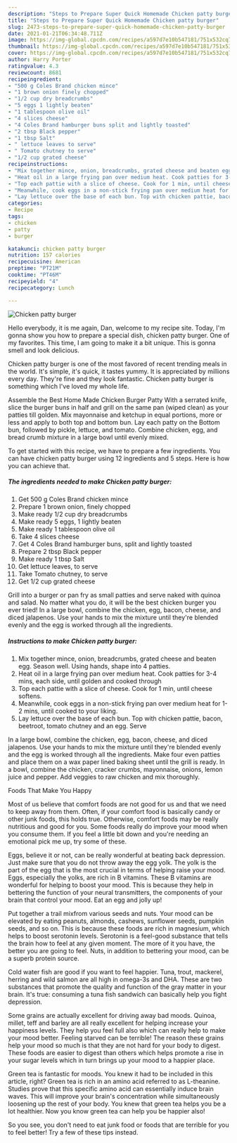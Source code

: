 ```yaml
---
description: "Steps to Prepare Super Quick Homemade Chicken patty burger"
title: "Steps to Prepare Super Quick Homemade Chicken patty burger"
slug: 2473-steps-to-prepare-super-quick-homemade-chicken-patty-burger
date: 2021-01-21T06:34:48.711Z
image: https://img-global.cpcdn.com/recipes/a597d7e10b547181/751x532cq70/chicken-patty-burger-recipe-main-photo.jpg
thumbnail: https://img-global.cpcdn.com/recipes/a597d7e10b547181/751x532cq70/chicken-patty-burger-recipe-main-photo.jpg
cover: https://img-global.cpcdn.com/recipes/a597d7e10b547181/751x532cq70/chicken-patty-burger-recipe-main-photo.jpg
author: Harry Porter
ratingvalue: 4.3
reviewcount: 8681
recipeingredient:
- "500 g Coles Brand chicken mince"
- "1 brown onion finely chopped"
- "1/2 cup dry breadcrumbs"
- "5 eggs 1 lightly beaten"
- "1 tablespoon olive oil"
- "4 slices cheese"
- "4 Coles Brand hamburger buns split and lightly toasted"
- "2 tbsp Black pepper"
- "1 tbsp Salt"
- " lettuce leaves to serve"
- " Tomato chutney to serve"
- "1/2 cup grated cheese"
recipeinstructions:
- "Mix together mince, onion, breadcrumbs, grated cheese and beaten egg. Season well. Using hands, shape into 4 patties."
- "Heat oil in a large frying pan over medium heat. Cook patties for 3-4 mins, each side, until golden and cooked through"
- "Top each pattie with a slice of cheese. Cook for 1 min, until cheese softens."
- "Meanwhile, cook eggs in a non-stick frying pan over medium heat for 1-2 mins, until cooked to your liking."
- "Lay lettuce over the base of each bun. Top with chicken pattie, bacon, beetroot, tomato chutney and an egg. Serve"
categories:
- Recipe
tags:
- chicken
- patty
- burger

katakunci: chicken patty burger 
nutrition: 157 calories
recipecuisine: American
preptime: "PT21M"
cooktime: "PT46M"
recipeyield: "4"
recipecategory: Lunch

---
```



![Chicken patty burger](https://img-global.cpcdn.com/recipes/a597d7e10b547181/751x532cq70/chicken-patty-burger-recipe-main-photo.jpg)

Hello everybody, it is me again, Dan, welcome to my recipe site. Today, I'm gonna show you how to prepare a special dish, chicken patty burger. One of my favorites. This time, I am going to make it a bit unique. This is gonna smell and look delicious.

Chicken patty burger is one of the most favored of recent trending meals in the world. It's simple, it's quick, it tastes yummy. It is appreciated by millions every day. They're fine and they look fantastic. Chicken patty burger is something which I've loved my whole life.

Assemble the Best Home Made Chicken Burger Patty With a serrated knife, slice the burger buns in half and grill on the same pan (wiped clean) as your patties till golden. Mix mayonnaise and ketchup in equal portions, more or less and apply to both top and bottom bun. Lay each patty on the Bottom bun, followed by pickle, lettuce, and tomato. Combine chicken, egg, and bread crumb mixture in a large bowl until evenly mixed.


To get started with this recipe, we have to prepare a few ingredients. You can have chicken patty burger using 12 ingredients and 5 steps. Here is how you can achieve that.

<!--inarticleads1-->

##### The ingredients needed to make Chicken patty burger:

1. Get 500 g Coles Brand chicken mince
1. Prepare 1 brown onion, finely chopped
1. Make ready 1/2 cup dry breadcrumbs
1. Make ready 5 eggs, 1 lightly beaten
1. Make ready 1 tablespoon olive oil
1. Take 4 slices cheese
1. Get 4 Coles Brand hamburger buns, split and lightly toasted
1. Prepare 2 tbsp Black pepper
1. Make ready 1 tbsp Salt
1. Get  lettuce leaves, to serve
1. Take  Tomato chutney, to serve
1. Get 1/2 cup grated cheese


Grill into a burger or pan fry as small patties and serve naked with quinoa and salad. No matter what you do, it will be the best chicken burger you ever tried! In a large bowl, combine the chicken, egg, bacon, cheese, and diced jalapenos. Use your hands to mix the mixture until they&#39;re blended evenly and the egg is worked through all the ingredients. 

<!--inarticleads2-->

##### Instructions to make Chicken patty burger:

1. Mix together mince, onion, breadcrumbs, grated cheese and beaten egg. Season well. Using hands, shape into 4 patties.
1. Heat oil in a large frying pan over medium heat. Cook patties for 3-4 mins, each side, until golden and cooked through
1. Top each pattie with a slice of cheese. Cook for 1 min, until cheese softens.
1. Meanwhile, cook eggs in a non-stick frying pan over medium heat for 1-2 mins, until cooked to your liking.
1. Lay lettuce over the base of each bun. Top with chicken pattie, bacon, beetroot, tomato chutney and an egg. Serve


In a large bowl, combine the chicken, egg, bacon, cheese, and diced jalapenos. Use your hands to mix the mixture until they&#39;re blended evenly and the egg is worked through all the ingredients. Make four even patties and place them on a wax paper lined baking sheet until the grill is ready. In a bowl, combine the chicken, cracker crumbs, mayonnaise, onions, lemon juice and pepper. Add veggies to raw chicken and mix thoroughly. 

Foods That Make You Happy


Most of us believe that comfort foods are not good for us and that we need to keep away from them. Often, if your comfort food is basically candy or other junk foods, this holds true. Otherwise, comfort foods may be really nutritious and good for you. Some foods really do improve your mood when you consume them. If you feel a little bit down and you're needing an emotional pick me up, try some of these.

Eggs, believe it or not, can be really wonderful at beating back depression. Just make sure that you do not throw away the egg yolk. The yolk is the part of the egg that is the most crucial in terms of helping raise your mood. Eggs, especially the yolks, are rich in B vitamins. These B vitamins are wonderful for helping to boost your mood. This is because they help in bettering the function of your neural transmitters, the components of your brain that control your mood. Eat an egg and jolly up!

Put together a trail mixfrom various seeds and nuts. Your mood can be elevated by eating peanuts, almonds, cashews, sunflower seeds, pumpkin seeds, and so on. This is because these foods are rich in magnesium, which helps to boost serotonin levels. Serotonin is a feel-good substance that tells the brain how to feel at any given moment. The more of it you have, the better you are going to feel. Nuts, in addition to bettering your mood, can be a superb protein source.

Cold water fish are good if you want to feel happier. Tuna, trout, mackerel, herring and wild salmon are all high in omega-3s and DHA. These are two substances that promote the quality and function of the gray matter in your brain. It's true: consuming a tuna fish sandwich can basically help you fight depression. 

Some grains are actually excellent for driving away bad moods. Quinoa, millet, teff and barley are all really excellent for helping increase your happiness levels. They help you feel full also which can really help to make your mood better. Feeling starved can be terrible! The reason these grains help your mood so much is that they are not hard for your body to digest. These foods are easier to digest than others which helps promote a rise in your sugar levels which in turn brings up your mood to a happier place.

Green tea is fantastic for moods. You knew it had to be included in this article, right? Green tea is rich in an amino acid referred to as L-theanine. Studies prove that this specific amino acid can essentially induce brain waves. This will improve your brain's concentration while simultaneously loosening up the rest of your body. You knew that green tea helps you be a lot healthier. Now you know green tea can help you be happier also!

So you see, you don't need to eat junk food or foods that are terrible for you to feel better! Try  a few  of  these  tips  instead.

